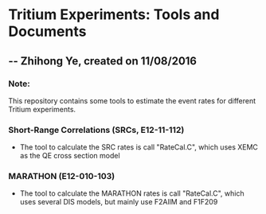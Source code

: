 # Tritium Experiments: Tools and Documents
## -- Zhihong Ye, created on 11/08/2016

### Note:
 This repository contains some tools to estimate the event rates for different Tritium experiments.
 
### Short-Range Correlations (SRCs, E12-11-112)
 - The tool to calculate the SRC rates is call "RateCal.C", which uses XEMC as the QE cross section model 
 
### MARATHON (E12-010-103)
 - The tool to calculate the MARATHON rates is call "RateCal.C", which uses several DIS models, but mainly use F2AllM and F1F209
 
 
